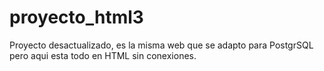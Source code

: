 # proyecto_html3

Proyecto desactualizado, es la misma web que se adapto para PostgrSQL pero aqui esta todo en HTML sin conexiones.